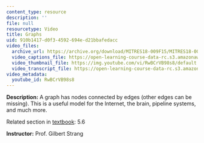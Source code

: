 ```yaml
---
content_type: resource
description: ''
file: null
resourcetype: Video
title: Graphs
uid: 910b1417-d0f3-4592-694e-d21bbafedacc
video_files:
  archive_url: https://archive.org/download/MITRES18-009F15/MITRES18-009F15_5_6_Graphs_300k.mp4
  video_captions_file: https://open-learning-course-data-rc.s3.amazonaws.com/res-18-009-learn-differential-equations-up-close-with-gilbert-strang-and-cleve-moler-fall-2015/ca6d50186edc5a3cb6e7fd98bd28026b_RwBCrVB98s8.vtt
  video_thumbnail_file: https://img.youtube.com/vi/RwBCrVB98s8/default.jpg
  video_transcript_file: https://open-learning-course-data-rc.s3.amazonaws.com/res-18-009-learn-differential-equations-up-close-with-gilbert-strang-and-cleve-moler-fall-2015/6a06f6ea2920cce9384448498fcef409_RwBCrVB98s8.pdf
video_metadata:
  youtube_id: RwBCrVB98s8
---
```


**Description:** A graph has nodes connected by edges (other edges can be missing). This is a useful model for the Internet, the brain, pipeline systems, and much more.

Related section in [textbook](http://www-math.mit.edu/~gs/dela/): 5.6

**Instructor:** Prof. Gilbert Strang